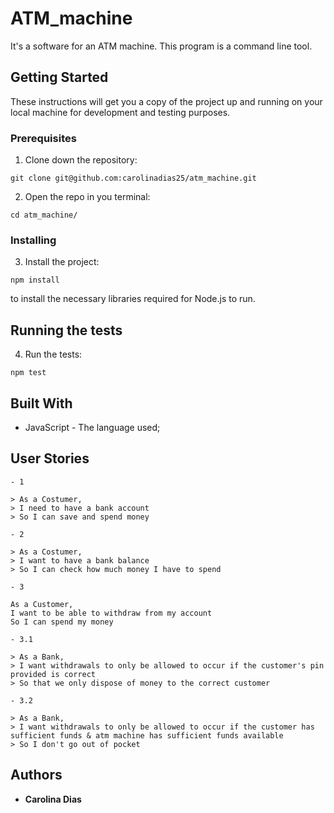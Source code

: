 # ATM_machine

It's a software for an ATM machine. This program is a command line tool.

## Getting Started

These instructions will get you a copy of the project up and running on your local machine for development and testing purposes.

### Prerequisites

1. Clone down the repository:

```
git clone git@github.com:carolinadias25/atm_machine.git
```

2. Open the repo in you terminal:

```
cd atm_machine/
```

### Installing

3. Install the project:

```
npm install
```

to install the necessary libraries required for Node.js to run.

## Running the tests

4. Run the tests:

```
npm test
```

## Built With

- JavaScript - The language used;

## User Stories
```
- 1

> As a Costumer,
> I need to have a bank account
> So I can save and spend money

- 2

> As a Costumer,
> I want to have a bank balance
> So I can check how much money I have to spend

- 3

As a Customer,  
I want to be able to withdraw from my account
So I can spend my money

- 3.1

> As a Bank,  
> I want withdrawals to only be allowed to occur if the customer's pin provided is correct
> So that we only dispose of money to the correct customer

- 3.2

> As a Bank,  
> I want withdrawals to only be allowed to occur if the customer has sufficient funds & atm machine has sufficient funds available
> So I don't go out of pocket
```
## Authors

- **Carolina Dias**
